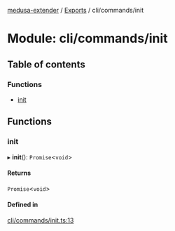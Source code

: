 [medusa-extender](../README.md) / [Exports](../modules.md) / cli/commands/init

# Module: cli/commands/init

## Table of contents

### Functions

- [init](cli_commands_init.md#init)

## Functions

### init

▸ **init**(): `Promise`<`void`\>

#### Returns

`Promise`<`void`\>

#### Defined in

[cli/commands/init.ts:13](https://github.com/adrien2p/medusa-extender/blob/4d59aa3/src/cli/commands/init.ts#L13)
